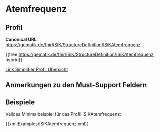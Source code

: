 # Atemfrequenz

## Profil

**Canonical URL**: https://gematik.de/fhir/ISiK/StructureDefinition/ISiKAtemfrequenz

{{tree:https://gematik.de/fhir/ISiK/StructureDefinition/ISiKAtemfrequenz, hybrid}}

[Link Simplifier Profil Übersicht](https://gematik.de/fhir/ISiK/StructureDefinition/ISiKAtemfrequenz)

## Anmerkungen zu den Must-Support Feldern

## Beispiele

Valides Minimalbeispiel für das Profil ISiKAtemfrequenz:

{{xml:Examples/ISiKAtemfrequenz.xml}}
